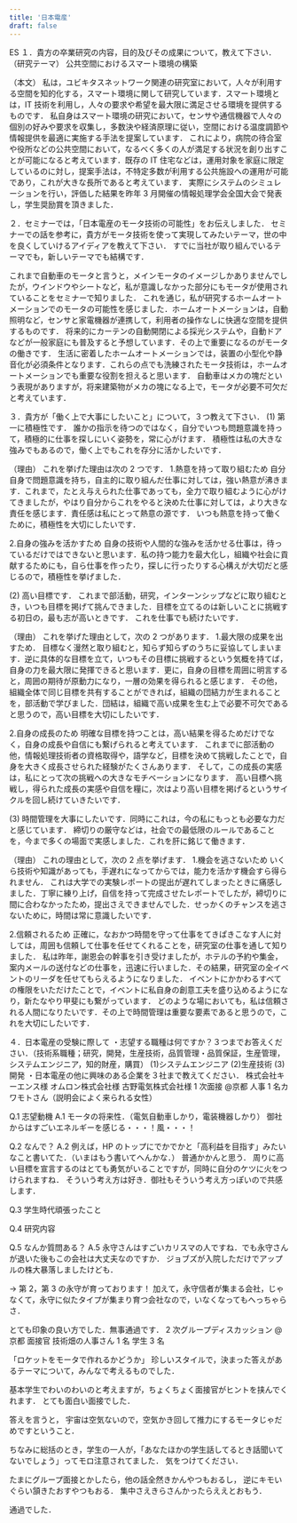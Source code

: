 ```yaml
---
title: '日本電産'
draft: false
---
```


ES
１．貴方の卒業研究の内容，目的及びその成果について，教えて下さい．
（研究テーマ）
公共空間におけるスマート環境の構築

（本文）
私は，ユビキタスネットワーク関連の研究室において，人々が利用する空間を知的化する，スマート環境に関して研究しています．スマート環境とは，IT 技術を利用し，人々の要求や希望を最大限に満足させる環境を提供するものです．
私自身はスマート環境の研究において，センサや通信機器で人々の個別の好みや要求を収集し，多数決や経済原理に従い，空間における温度調節や情報提供を最適に実施する手法を提案しています．
これにより，病院の待合室や役所などの公共空間において，なるべく多くの人が満足する状況を創り出すことが可能になると考えています．既存の IT 住宅などは，運用対象を家庭に限定しているのに対し，提案手法は，不特定多数が利用する公共施設への運用が可能であり，これが大きな長所であると考えています．
実際にシステムのシミュレーションを行い，評価した結果を昨年 3 月開催の情報処理学会全国大会で発表し，学生奨励賞を頂きました．

２．セミナーでは，「日本電産のモータ技術の可能性」をお伝えしました． セミナーでの話を参考に，貴方がモータ技術を使って実現してみたいテーマ，世の中を良くしていけるアイディアを教えて下さい． すでに当社が取り組んでいるテーマでも，新しいテーマでも結構です．

これまで自動車のモータと言うと，メインモータのイメージしかありませんでしたが，ウインドウやシートなど，私が意識しなかった部分にもモータが使用されていることをセミナーで知りました．
これを通じ，私が研究するホームオートメーションでのモータの可能性を感じました．ホームオートメーションは，自動照明など，センサと家電機器が連携して，利用者の操作なしに快適な空間を提供するものです．
将来的にカーテンの自動開閉による採光システムや，自動ドアなどが一般家庭にも普及すると予想しています．その上で重要になるのがモータの働きです．
生活に密着したホームオートメーションでは，装置の小型化や静音化が必須条件となります．これらの点でも洗練されたモータ技術は，ホームオートメーションでも重要な役割を担えると思います．
自動車はメカの塊だという表現がありますが，将来建築物がメカの塊になる上で，モータが必要不可欠だと考えています．

３．貴方が「働く上で大事にしたいこと」について，３つ教えて下さい．
(1)
第一に積極性です．
誰かの指示を待つのではなく，自分でいつも問題意識を持って，積極的に仕事を探しにいく姿勢を，常に心がけます．
積極性は私の大きな強みでもあるので，働く上でもこれを存分に活かしたいです．

（理由）
これを挙げた理由は次の 2 つです． 1.熱意を持って取り組むため
自分自身で問題意識を持ち，自主的に取り組んだ仕事に対しては，強い熱意が沸きます．これまで，たとえ与えられた仕事であっても，全力で取り組むように心がけてきましたが，やはり自分からこれをやると決めた仕事に対しては，より大きな責任を感じます．責任感は私にとって熱意の源です．
いつも熱意を持って働くために，積極性を大切にしたいです．

2.自身の強みを活かすため
自身の技術や人間的な強みを活かせる仕事は，待っているだけではできないと思います．私の持つ能力を最大化し，組織や社会に貢献するためにも，自ら仕事を作ったり，探しに行ったりする心構えが大切だと感じるので，積極性を挙げました．

(2)
高い目標です．
これまで部活動，研究，インターンシップなどに取り組むとき，いつも目標を掲げて挑んできました．目標を立てるのは新しいことに挑戦する初日の，最も志が高いときです．
これを仕事でも続けたいです．

（理由）
これを挙げた理由として，次の 2 つがあります． 1.最大限の成果を出すため．
目標なく漫然と取り組むと，知らず知らずのうちに妥協してしまいます．逆に具体的な目標を立て，いつもその目標に挑戦するという気概を持てば，自身の力を最大限に発揮できると思います．更に，自身の目標を周囲に明言すると，周囲の期待が原動力になり，一層の効果を得られると感じます．
その他，組織全体で同じ目標を共有することができれば，組織の団結力が生まれることを，部活動で学びました．団結は，組織で高い成果を生む上で必要不可欠であると思うので，高い目標を大切にしたいです．

2.自身の成長のため
明確な目標を持つことは，高い結果を得るためだけでなく，自身の成長や自信にも繋げられると考えています．
これまでに部活動の他，情報処理技術者の資格取得や，語学など，目標を決めて挑戦したことで，自身を大きく成長させられた経験がたくさんあります．
そして，この成長の実感は，私にとって次の挑戦への大きなモチベーションになります．
高い目標へ挑戦し，得られた成長の実感や自信を糧に，次はより高い目標を掲げるというサイクルを回し続けていきたいです．

(3)
時間管理を大事にしたいです．同時にこれは，今の私にもっとも必要な力だと感じています．
締切りの厳守などは，社会での最低限のルールであることを，今まで多くの場面で実感しました．これを肝に銘じて働きます．

（理由）
これの理由として，次の 2 点を挙げます． 1.機会を逃さないため
いくら技術や知識があっても，手遅れになってからでは，能力を活かす機会すら得られません．
これは大学での実験レポートの提出が遅れてしまったときに痛感しました．丁寧に練り上げ，自信を持って完成させたレポートでしたが，締切りに間に合わなかったため，提出さえできませんでした．せっかくのチャンスを逃さないために，時間は常に意識したいです．

2.信頼されるため
正確に，なおかつ時間を守って仕事をてきぱきこなす人に対しては，周囲も信頼して仕事を任せてくれることを，研究室の仕事を通して知りました．
私は昨年，謝恩会の幹事を引き受けましたが，ホテルの予約や集金，案内メールの送付などの仕事を，迅速に行いました．その結果，研究室の全イベントのリーダを任せてもらえるようになりました．
イベントにかかわるすべての権限をいただけたことで，イベントに私自身の創意工夫を盛り込めるようになり，新たなやり甲斐にも繋がっています．
どのような場においても，私は信頼される人間になりたいです．その上で時間管理は重要な要素であると思うので，これを大切にしたいです．

４．日本電産の受験に際して
・志望する職種は何ですか？３つまでお答えください．（技術系職種；研究，開発，生産技術，品質管理・品質保証，生産管理，システムエンジニア，知的財産，購買）
(1)システムエンジニア (2)生産技術 (3)開発
・日本電産の他に興味のある企業を３社まで教えてください．
株式会社キーエンス様 オムロン株式会社様 古野電気株式会社様
1 次面接
@京都 人事 1 名カワモトさん（説明会によく来られる女性）

Q.1 志望動機
A.1
モータの将来性．（電気自動車しかり，電装機器しかり）
御社からはすごいエネルギーを感じる・・・！風・・・！

Q.2 なんで？
A.2
例えば，HP のトップにでかでかと「高利益を目指す」みたいなこと書いてた．（いまはもう書いてへんかな．）
普通かかんと思う．
周りに高い目標を宣言するのはとても勇気がいることですが，同時に自分のケツに火をつけられますね．
そういう考え方は好き．御社もそういう考え方っぽいので共感します．

Q.3 学生時代頑張ったこと

Q.4 研究内容

Q.5 なんか質問ある？
A.5
永守さんはすごいカリスマの人ですね．でも永守さんが退いた後もこの会社は大丈夫なのですか．
ジョブズが入院しただけでアップルの株大暴落しましたけども．

→ 第 2，第 3 の永守が育っております！
加えて，永守信者が集まる会社，じゃなくて，永守に似たタイプが集まり育つ会社なので，いなくなってもへっちゃらさ．

とても印象の良い方でした．無事通過です．
2 次グループディスカッション
@京都 面接官 技術畑の人事さん 1 名 学生 3 名

「ロケットをモータで作れるかどうか」
珍しいスタイルで，決まった答えがあるテーマについて，みんなで考えるものでした．

基本学生でわいのわいのと考えますが，ちょくちょく面接官がヒントを挟んでくれます．
とても面白い面接でした．

答えを言うと，
宇宙は空気ないので，空気かき回して推力にするモータじゃだめですということ．

ちなみに総括のとき，学生の一人が，「あなたほかの学生話してるとき話聞いてないでしょう」ってモロ注意されてました．
気をつけてください．

たまにグループ面接とかしたら，他の話全然きかんやつもおるし，
逆にキモいぐらい頷きたおすやつもおる．
集中さえきらさんかったらええとおもう．

通過でした．
